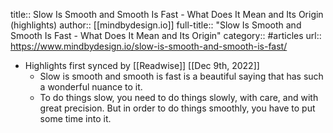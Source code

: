 title:: Slow Is Smooth and Smooth Is Fast - What Does It Mean and Its Origin (highlights)
author:: [[mindbydesign.io]]
full-title:: "Slow Is Smooth and Smooth Is Fast - What Does It Mean and Its Origin"
category:: #articles
url:: https://www.mindbydesign.io/slow-is-smooth-and-smooth-is-fast/

- Highlights first synced by [[Readwise]] [[Dec 9th, 2022]]
	- Slow is smooth and smooth is fast is a beautiful saying that has such a wonderful nuance to it.
	- To do things slow, you need to do things slowly, with care, and with great precision. But in order to do things smoothly, you have to put some time into it.